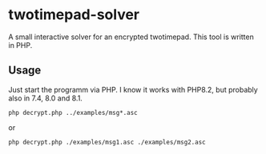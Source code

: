 # twotimepad-solver
A small interactive solver for an encrypted twotimepad. This tool is written in PHP.


## Usage

Just start the programm via PHP. I know it works with PHP8.2, but
probably also in 7.4, 8.0 and 8.1.

```shell
php decrypt.php ../examples/msg*.asc
```

or

```shell
php decrypt.php ./examples/msg1.asc ./examples/msg2.asc
```